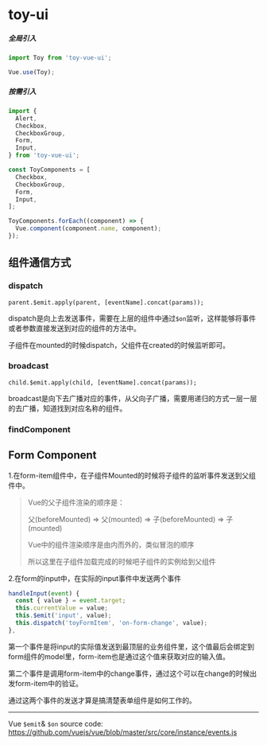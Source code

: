 # toy-ui


##### 全局引入
```js
import Toy from 'toy-vue-ui';

Vue.use(Toy);
```

##### 按需引入
```js
import {
  Alert,
  Checkbox,
  CheckboxGroup,
  Form,
  Input,
} from 'toy-vue-ui';

const ToyComponents = [
  Checkbox,
  CheckboxGroup,
  Form,
  Input,
];

ToyComponents.forEach((component) => {
  Vue.component(component.name, component);
});
```

## 组件通信方式

### dispatch

`parent.$emit.apply(parent, [eventName].concat(params));`

dispatch是向上去发送事件，需要在上层的组件中通过`$on`监听，这样能够将事件或者参数直接发送到对应的组件的方法中。

子组件在mounted的时候dispatch，父组件在created的时候监听即可。



### broadcast

`child.$emit.apply(child, [eventName].concat(params));`

broadcast是向下去广播对应的事件，从父向子广播，需要用递归的方式一层一层的去广播，知道找到对应名称的组件。



### findComponent



## Form Component

1.在form-item组件中，在子组件Mounted的时候将子组件的监听事件发送到父组件中。

> Vue的父子组件渲染的顺序是：
>
> 父(beforeMounted) => 父(mounted) => 子(beforeMounted) => 子(mounted)
>
> Vue中的组件渲染顺序是由内而外的，类似冒泡的顺序
>
> 所以这里在子组件加载完成的时候吧子组件的实例给到父组件



2.在form的input中，在实际的input事件中发送两个事件

```js
handleInput(event) {
  const { value } = event.target;
  this.currentValue = value;
  this.$emit('input', value);
  this.dispatch('toyFormItem', 'on-form-change', value);
},
```

第一个事件是将input的实际值发送到最顶层的业务组件里，这个值最后会绑定到form组件的model里，form-item也是通过这个值来获取对应的输入值。

第二个事件是调用form-item中的change事件，通过这个可以在change的时候出发form-item中的验证。

通过这两个事件的发送才算是搞清楚表单组件是如何工作的。



---


Vue `$emit`& `$on` source code: https://github.com/vuejs/vue/blob/master/src/core/instance/events.js